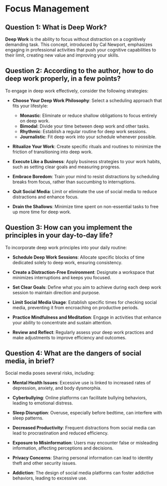 # Focus Management

## Question 1: What is Deep Work?

**Deep Work** is the ability to focus without distraction on a cognitively demanding task. This concept, introduced by Cal Newport, emphasizes engaging in professional activities that push your cognitive capabilities to their limit, creating new value and improving your skills.

## Question 2: According to the author, how to do deep work properly, in a few points?

To engage in deep work effectively, consider the following strategies:

- **Choose Your Deep Work Philosophy**: Select a scheduling approach that fits your lifestyle:
   - **Monastic**: Eliminate or reduce shallow obligations to focus entirely on deep work.
   - **Bimodal**: Divide your time between deep work and other tasks.
   - **Rhythmic**: Establish a regular routine for deep work sessions.
   - **Journalistic**: Fit deep work into your schedule whenever possible.

- **Ritualize Your Work**: Create specific rituals and routines to minimize the friction of transitioning into deep work.

- **Execute Like a Business**: Apply business strategies to your work habits, such as setting clear goals and measuring progress.

- **Embrace Boredom**: Train your mind to resist distractions by scheduling breaks from focus, rather than succumbing to interruptions.

- **Quit Social Media**: Limit or eliminate the use of social media to reduce distractions and enhance focus.

- **Drain the Shallows**: Minimize time spent on non-essential tasks to free up more time for deep work.

## Question 3: How can you implement the principles in your day-to-day life?

To incorporate deep work principles into your daily routine:

- **Schedule Deep Work Sessions**: Allocate specific blocks of time dedicated solely to deep work, ensuring consistency.

- **Create a Distraction-Free Environment**: Designate a workspace that minimizes interruptions and keeps you focused.

- **Set Clear Goals**: Define what you aim to achieve during each deep work session to maintain direction and purpose.

- **Limit Social Media Usage**: Establish specific times for checking social media, preventing it from encroaching on productive periods.

- **Practice Mindfulness and Meditation**: Engage in activities that enhance your ability to concentrate and sustain attention.

- **Review and Reflect**: Regularly assess your deep work practices and make adjustments to improve efficiency and outcomes.

## Question 4: What are the dangers of social media, in brief?

Social media poses several risks, including:

- **Mental Health Issues**: Excessive use is linked to increased rates of depression, anxiety, and body dysmorphia.

- **Cyberbullying**: Online platforms can facilitate bullying behaviors, leading to emotional distress. 

- **Sleep Disruption**: Overuse, especially before bedtime, can interfere with sleep patterns. 

- **Decreased Productivity**: Frequent distractions from social media can lead to procrastination and reduced efficiency.

- **Exposure to Misinformation**: Users may encounter false or misleading information, affecting perceptions and decisions.

- **Privacy Concerns**: Sharing personal information can lead to identity theft and other security issues. 

- **Addiction**: The design of social media platforms can foster addictive behaviors, leading to excessive use.

